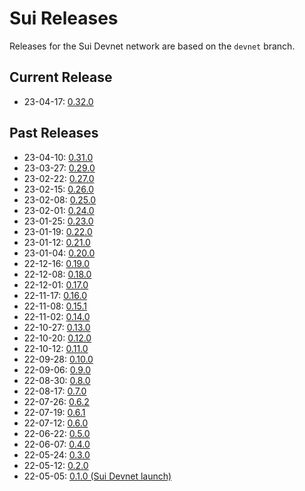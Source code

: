 # Sui Releases

Releases for the Sui Devnet network are based on the `devnet` branch.

## Current Release
* 23-04-17: [0.32.0](https://github.com/MystenLabs/sui/releases/tag/devnet-0.32.0)

## Past Releases
* 23-04-10: [0.31.0](https://github.com/MystenLabs/sui/releases/tag/devnet-0.31.0)
* 23-03-27: [0.29.0](https://github.com/MystenLabs/sui/releases/tag/devnet-0.29.0)
* 23-02-22: [0.27.0](https://github.com/MystenLabs/sui/releases/tag/devnet-0.27.0)
* 23-02-15: [0.26.0](https://github.com/MystenLabs/sui/releases/tag/devnet-0.26.0)
* 23-02-08: [0.25.0](https://github.com/MystenLabs/sui/releases/tag/devnet-0.25.0)
* 23-02-01: [0.24.0](https://github.com/MystenLabs/sui/releases/tag/devnet-0.24.0)
* 23-01-25: [0.23.0](https://github.com/MystenLabs/sui/releases/tag/devnet-0.23.0)
* 23-01-19: [0.22.0](https://github.com/MystenLabs/sui/releases/tag/devnet-0.22.0)
* 23-01-12: [0.21.0](https://github.com/MystenLabs/sui/releases/tag/devnet-0.21.0)
* 23-01-04: [0.20.0](https://github.com/MystenLabs/sui/releases/tag/devnet-0.20.0)
* 22-12-16: [0.19.0](https://github.com/MystenLabs/sui/releases/tag/devnet-0.19.0)
* 22-12-08: [0.18.0](https://github.com/MystenLabs/sui/releases/tag/devnet-0.18.0)
* 22-12-01: [0.17.0](https://github.com/MystenLabs/sui/releases/tag/devnet-0.17.0)
* 22-11-17: [0.16.0](https://github.com/MystenLabs/sui/releases/tag/devnet-0.16.0)
* 22-11-08: [0.15.1](https://github.com/MystenLabs/sui/releases/tag/devnet-0.15.1)
* 22-11-02: [0.14.0](https://github.com/MystenLabs/sui/releases/tag/devnet-0.14.0)
* 22-10-27: [0.13.0](https://github.com/MystenLabs/sui/releases/tag/devnet-0.13.0)
* 22-10-20: [0.12.0](https://github.com/MystenLabs/sui/releases/tag/devnet-0.12.0)
* 22-10-12: [0.11.0](https://github.com/MystenLabs/sui/releases/tag/devnet-0.11.0)
* 22-09-28: [0.10.0](https://github.com/MystenLabs/sui/releases/tag/devnet-0.10.0)
* 22-09-06: [0.9.0](https://github.com/MystenLabs/sui/releases/tag/devnet-0.9.0)
* 22-08-30: [0.8.0](https://github.com/MystenLabs/sui/releases/tag/devnet-0.8.0)
* 22-08-17: [0.7.0](https://github.com/MystenLabs/sui/releases/tag/devnet-0.7.0)
* 22-07-26: [0.6.2](https://github.com/MystenLabs/sui/releases/tag/devnet-0.6.2)
* 22-07-19: [0.6.1](https://github.com/MystenLabs/sui/releases/tag/devnet-0.6.1)
* 22-07-12: [0.6.0](https://github.com/MystenLabs/sui/releases/tag/devnet-0.6.0-rc)
* 22-06-22: [0.5.0](https://github.com/MystenLabs/sui/releases/tag/devnet-0.5.0-rc)
* 22-06-07: [0.4.0](https://github.com/MystenLabs/sui/releases/tag/devnet-0.4.0-rc)
* 22-05-24: [0.3.0](https://github.com/MystenLabs/sui/releases/tag/devnet-0.3.0-rc)
* 22-05-12: [0.2.0](https://medium.com/mysten-labs/sui-release-notes-v0-2-0-7b377e2bf01)
* 22-05-05: [0.1.0 (Sui Devnet launch)](https://medium.com/mysten-labs/sui-devnet-public-release-a2be304ff36b)
